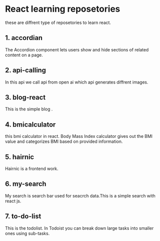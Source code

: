 # React learning reposetories
these are diffrent type of reposetories to learn react.


## 1. accordian 
 The Accordion component lets users show and hide sections of related content on a page.

## 2. api-calling
In this api we call api from open ai which api generates diffrent images.

## 3. blog-react
This is the simple blog .

## 4. bmicalculator
this bmi calculator in react. Body Mass Index calculator gives out the BMI value and categorizes BMI based on provided information.

## 5. hairnic
Hairnic is a frontend work.

## 6. my-search
My search is search bar used for seacrch data.This is a simple search with react js.

## 7. to-do-list
This is the todolist. In Todoist you can break down large tasks into smaller ones using sub-tasks.